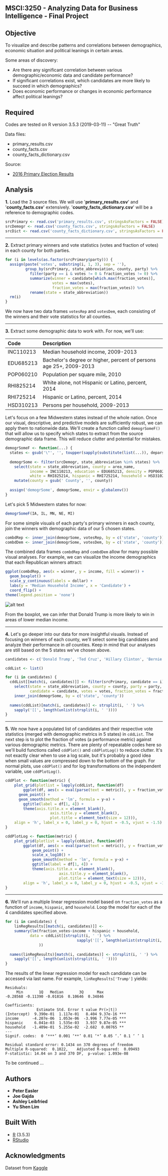 ## MSCI:3250 - Analyzing Data for Business Intelligence - Final Project

## Objective
To visualize and describe patterns and correlations between demographics, economic situation and political leanings in certain areas.

Some areas of discovery:
* Are there any significant correlation between various demographic/economic data and candidate performance?
* If significant correlations exist, which candidates are more likely to succeed in which demographics?
* Does economic performance or changes in economic performance affect political leanings?

## Required
Codes are tested on R version 3.5.3 (2019-03-11) -- "Great Truth"

Data files:
* primary_results.csv
* county_facts.csv
* county_facts_dictionary.csv

Source:
* [2016 Primary Election Results](https://www.kaggle.com/benhamner/2016-us-election)

## Analysis
**1.** Load the 3 source files. We will use '**primary_results.csv**' and '**county_facts.csv**' extensively. '**county_facts_dictionary.csv**' will be a reference to demographic codes.

```r
srcPrimary <- read.csv('primary_results.csv', stringsAsFactors = FALSE)
srcDemogr <- read.csv('county_facts.csv', stringsAsFactors = FALSE)
srcDict <- read.csv('county_facts_dictionary.csv', stringsAsFactors = FALSE)
```

---
**2.** Extract primary winners and vote statistics (votes and fraction of votes) in each county for both parties.

```r
for (i in levels(as.factor(srcPrimary$party))) {
  assign(paste('votes', substring(i, 1, 3), sep = ''),
         group_by(srcPrimary, state_abbreviation, county, party) %>%
           filter(party == i & votes != 0 & fraction_votes != 0) %>%
           summarize(winner = candidate[which.max(fraction_votes)],
                     votes = max(votes),
                     fraction_votes = max(fraction_votes)) %>%
           rename(state = state_abbreviation))
  rm(i)
}
```

We now have two data frames `votesRep` and `votesDem`, each consisting of the winners and their vote statistics for all counties.

---
**3.** Extract some demographic data to work with. For now, we'll use:

| Code | Description |
| :--- | :--- |
| INC110213 | Median household income, 2009-2013 |
| EDU685213 | Bachelor's degree or higher, percent of persons age 25+, 2009-2013 |
| POP060210 | Population per square mile, 2010 |
| RHI825214 | White alone, not Hispanic or Latino, percent, 2014 |
| RHI725214 | Hispanic or Latino, percent, 2014 |
| HSD310213 | Persons per household, 2009-2013 |

Let's focus on a few Midwestern states instead of the whole nation. Once our visual, descriptive, and predictive models are sufficiently robust, we can apply them to nationwide data. We'll create a function called `demogrSomeF()` that will allow us to specify which states to extract from the source demographic data frame. This will reduce clutter and potential for mistakes.

```r
demogrSomeF <- function(...) {
  states <- gsub('\"', '', toupper(sapply(substitute(list(...)), deparse)[-1]))
  
  demogrSome <- filter(srcDemogr, state_abbreviation %in% states) %>%
    select(state = state_abbreviation, county = area_name,
           income = INC110213, education = EDU685213, density = POP060210,
           white = RHI825214, hispanic = RHI725214, household = HSD310213) %>%
    mutate(county = gsub(' County', '', county))
  
  assign('demogrSome', demogrSome, envir = globalenv())
}
```

Let's pick 5 Midwestern states for now:

```r
demogrSomeF(IA, IL, MN, NE, MI)
```

For some simple visuals of each party's primary winners in each county, join the winners with demographic data of our 5 chosen states.

```r
combdRep <- inner_join(demogrSome, votesRep, by = c('state', 'county'))
combdDem <- inner_join(demogrSome, votesDem, by = c('state', 'county'))
```

The combined data frames `combdRep` and `combdDem` allow for many possible visual analyses. For example, we can visualize the income demographics that each Republican winners attract:

```r
ggplot(combdRep, aes(x = winner, y = income, fill = winner)) +
  geom_boxplot() +
  scale_y_continuous(labels = dollar) +
  labs(y = 'Median Household Income', x = 'Candidate') +
  coord_flip() +
theme(legend.position = 'none')
```

![alt text](https://github.com/shenlim/MSCI3250/blob/master/plot_01_rep_inc.png "Plot 01")

From the boxplot, we can infer that Donald Trump is more likely to win in areas of lower median income.

---
**4.** Let's go deeper into our data for more insightful visuals. Instead of focusing on winners of each county, we'll select some big candidates and analyze their performance in *all* counties. Keep in mind that our analyses are still based on the 5 states we've chosen above.

```r
candidates <- c('Donald Trump', 'Ted Cruz', 'Hillary Clinton', 'Bernie Sanders')

cddList <- list()

for (i in candidates) {
  cddList[[match(i, candidates)]] <- filter(srcPrimary, candidate == i) %>%
    select(state = state_abbreviation, county = county, party = party,
           candidate = candidate, votes = votes, fraction_votes = fraction_votes) %>%
    inner_join(demogrSome, by = c('state', 'county'))
  
  names(cddList)[match(i, candidates)] <- strsplit(i, ' ') %>%
    sapply('[[', length(unlist(strsplit(i, ' '))))
}
```

---
**5.** We now have a populated list of candidates and their respective vote statistics (merged with demographic metrics in 5 states) in `cddList`. The next step is to plot the fraction of votes (a performance metric) against various demographic metrics. There are plenty of repeatable codes here so we'll build functions called `cddPlot()` and `cddPlotLog()` to reduce clutter. It's not exactly clear when to use a log scale, but it's probably a good idea when small values are compressed down to the bottom of the graph. For normal plots, use `cddPlot()` and for log transformations on the independent variable, use `cddPlotLog()`.

```r
cddPlot <- function(metric) {
	plot_grid(plotlist = lapply(cddList, function(df)
		ggplot(df, aes(x = eval(parse(text = metric)), y = fraction_votes)) +
      geom_point() +
      geom_smooth(method = 'lm', formula = y~x) +
    	ggtitle(label = df[1, 4]) +
    	theme(axis.title.x = element_blank(),
    				axis.title.y = element_blank(),
    				plot.title = element_text(size = 12))),
    align = 'h', label_x = 0, label_y = 0, hjust = -0.5, vjust = -1.5)
}

cddPlotLog <- function(metric) {
	plot_grid(plotlist = lapply(cddList, function(df)
		ggplot(df, aes(x = eval(parse(text = metric)), y = fraction_votes)) +
			geom_point() +
			scale_x_log10() +
			geom_smooth(method = 'lm', formula = y~x) +
			ggtitle(label = df[1, 4]) +
			theme(axis.title.x = element_blank(),
						axis.title.y = element_blank(),
						plot.title = element_text(size = 12))),
		align = 'h', label_x = 0, label_y = 0, hjust = -0.5, vjust = -1.5)
}
```

---
**6.** We'll run a multiple linear regression model based on `fraction_votes` as a function of `income`, `hispanic`, and `household`. Loop the model for each of the 4 candidates specified above.

```r
for (i in candidates) {
	linRegResults[[match(i, candidates)]] <-
	summary(lm(fraction_votes~income + hispanic + household,
		   data = cddList[[strsplit(i, ' ') %>%
	                            sapply('[[', length(unlist(strsplit(i, ' '))))]]
	           ))
	
  names(linRegResults)[match(i, candidates)] <- strsplit(i, ' ') %>%
    sapply('[[', length(unlist(strsplit(i, ' '))))
}
```

The results of the linear regression model for each candidate can be accessed via last name. For example, `linRegResults['Trump']` yields:

```
Residuals:
     Min       1Q   Median       3Q      Max 
-0.28568 -0.11390 -0.01816  0.10646  0.34846 

Coefficients:
              Estimate Std. Error t value Pr(>|t|)    
(Intercept)  9.390e-01  1.117e-01   8.404 9.37e-16 ***
income      -4.207e-06  1.053e-06  -3.996 7.77e-05 ***
hispanic     6.041e-03  1.535e-03   3.937 9.87e-05 ***
household   -1.409e-01  5.255e-02  -2.682  0.00765 ** 
---
Signif. codes:  0 ‘***’ 0.001 ‘**’ 0.01 ‘*’ 0.05 ‘.’ 0.1 ‘ ’ 1

Residual standard error: 0.1434 on 370 degrees of freedom
Multiple R-squared:  0.1022,	Adjusted R-squared:  0.09493 
F-statistic: 14.04 on 3 and 370 DF,  p-value: 1.093e-08
```

To be continued ...

## Authors
* **Peter Easler**
* **Joe Gajda**
* **Ashley Leibfried**
* **Yu Shen Lim**

## Built With
* [R](https://www.r-project.org/) (3.5.3)
* [RStudio](https://www.rstudio.com/)

## Acknowledgments
Dataset from [Kaggle](https://www.kaggle.com/benhamner/2016-us-election)
